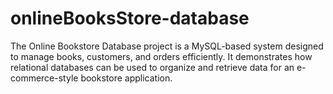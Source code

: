# onlineBooksStore-database
The Online Bookstore Database project is a MySQL-based system designed to manage books, customers, and orders efficiently. It demonstrates how relational databases can be used to organize and retrieve data for an e-commerce-style bookstore application.
